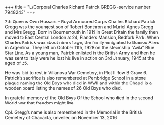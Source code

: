 +++
title = "L/Corporal Charles Richard Patrick GREGG -service number 7948243"
+++

7th Queens Own Hussars – Royal Armoured Corps
Charles Richard Patrick Gregg was the youngest son of Robert Bonthron and Muriel Agnes Gregg and Mrs Gregg.
Born in Bournemouth in 1919 in Great Britain the family then moved to East Central London at 24, Flanders Mansion, Bedfork Park.
When Charles Patrick was about nine of age, the family emigrated to Buenos Aires in Argentina. They left on October 11th, 1928 on the steamship “Avila” Blue Star Line.
As a young man, Patrick enlisted in the British Army and then he was sent to Italy were he lost his live in action on 3rd January, 1945 at the aged of 25.

He was laid to rest in Villanova War Cemetery, in Plot II Row B Grave 6.
Patrick’s sacrifice is also remembered at Pembridge School in a stone plaque naming the Old Boys who died in WWII and within the Chapel is a wooden board listing the names of 26 Old Boys who died.

In grateful memory of the Old Boys 
Of the School who died in the second 
World war that freedom might live

Cpl. Gregg’s name is also remembered in the Memorial in the British Cemetery of Chacarita, unveiled on November 13, 2016
